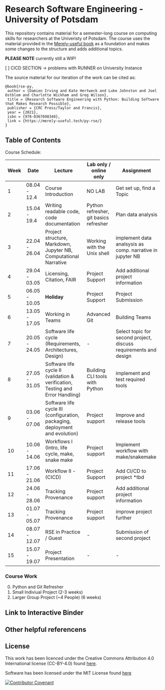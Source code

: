 # Research Software Engineering - University of Potsdam



This repository contains material for a semester-long course on computing skills for researchers at the Univeristy of Potsdam. The course uses the material provided in the [Merely-useful book](https://third-bit.com/py-rse/) as a foundation and makes some changes to the structure and adds additional topics.

**PLEASE NOTE** currently still a WIP! 

[ ] CICD SECTION -> problems with RUNNER on University Instance 


The source material for our iteration of the work can be cited as: 
 ```
@book{rse-py,
  author = {Damien Irving and Kate Hertweck and Luke Johnston and Joel Ostblom and Charlotte Wickham and Greg Wilson},
  title = {Research Software Engineering with Python: Building Software that Makes Research Possible},
  publisher = {CRC Press/Taylor and Francis},
  year = {2021},
  isbn = {978-0367698348},
  link = {https://merely-useful.tech/py-rse/}
}
```
   
## Table of Contents
Course Schedule: 

Week | Date  |  Lecture   | Lab only / online only | Assignment 
-----|-------|------------|------------------------| -------------
1    |08.04 - 12.4  | Course Introduction | NO LAB | Get set up, find a Topic
2    |15.04 - 19.4  | Writing readable code, code documentation | Python refresher, git basics refresher|Plan data analysis 
3    |22.04 - 26.04 | Project structure, Markdown, Jupyter NB, Computational Narrative | Working with the Unix shell | implement data analsysis as comp. narrative in jupyter NB
4    |29.04 - 03.05 | Licensing, Citation, FAIR | Project Support | Add additional project information 
5    |06.05 - 10.05 | **Holiday** | Project Support | Project Submission 
6    |13.05 - 17.05 | Working in Teams       | Advanced Git | Building Teams
7    |20.05 - 24.05 | Software life cycle (Requirements, Architectures, Design) | - | Select topic for second project, discuss requirements and design   
8    |27.05 - 31.05 | Software life cycle II (validation & verification, Testing and Error Handling)  | Building CLI tools with Python | implement and test required tools 
9    |03.06 - 07.06 | Software life cycle III (configuration, packaging, deployment and evolution)   | Project support | Improve and release tools 
10   |10.06 - 14.06 | Workflows I  (Intro, life cycle, make, snake make      | Project support | Implement workflow with make/snakemake 
11   |17.06 - 21.06 | Workflow II - (CICD)  | Project Support | Add CI/CD to project *tbd 
12   |24.06 - 28.06 | Tracking Provenance | Project support | Add additional project information  
13   |01.07 - 05.07 | Tracking Provenance     | Project support | improve project further
14   |08.07 - 12.07 | RSE in Practice / Guest | - | Submission of second project
15   |15.07 - 19.07 | Project Presentation | - | -  

  

### Course Work

0. Python and Git Refresher 
1. Small Indiviual Project (2-3 weeks)
2. Larger Group Project (~4 People) (6 weeks)

## Link to Interactive Binder


## Other helpful referencens

## License

This work has been licenced under the Creative Commons Attribution 4.0
International license (CC-BY-4.0) found [here](https://github.com/Software-Engineering-Group-UP/RSE-UP/blob/main/LICENSE.MD).

Software has been licensed under the MIT License found [here](https://github.com/Software-Engineering-Group-UP/RSE-UP/blob/main/LICENSE-MIT.MD)


 [![Contributor Covenant](https://img.shields.io/badge/Contributor%20Covenant-2.1-4baaaa.svg)](CODE_OF_CONDUCT.md)
